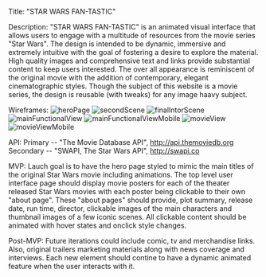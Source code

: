 Title:
"STAR WARS FAN-TASTIC"

Description:
"STAR WARS FAN-TASTIC" is an animated visual interface that allows users to engage with a multitude of resources from the movie series "Star Wars".  The design is intended to be dynamic, immersive and extremely intuitive with the goal of fostering a desire to explore the material.  High quality images and comprehensive text and links provide substantial content to keep users interested.  The over all appearance is reminiscent of the original movie with the addition of contemporary, elegant cinematographic styles.  Though the subject of this website is a movie series, the design is reusable (with tweaks) for any image haavy subject.

Wireframes:
![heroPage](https://i.imgur.com/v6GwCSV.jpg)
![secondScene](https://i.imgur.com/zyivPo2.jpg)
![finalIntorScene](https://i.imgur.com/0H4v7oy.jpg)
![mainFunctionalView](https://i.imgur.com/eh6b4WY.jpg)
![mainFunctionalViewMobile](https://i.imgur.com/8mvahc9.jpg)
![movieView](https://i.imgur.com/wJyNHK3.jpg)
![movieViewMobile](https://i.imgur.com/jgFllv0.jpg)

API:
Primary -- "The Movie Database API", http://api.themoviedb.org
Secondary -- "SWAPI, The Star Wars API", http://swapi.co

MVP:
Lauch goal is to have the hero page styled to mimic the main titles of the original Star Wars movie including animations.  The top level user interface page should display movie posters for each of the theater released Star Wars movies with each poster being clickable to their own "about page".  These "about pages" should provide, plot summary, release date, run time, director, clickable images of the main characters and thumbnail images of a few iconic scenes.  All clickable content should be animated with hover states and onclick style changes.

Post-MVP:
Future iterations could include comic, tv and merchandise links.  Also, original trailers marketing materials along with news coverage and interviews.  Each new element should contine to have a dynamic animated feature when the user interacts with it.

